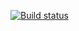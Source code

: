[![Build status](https://ci.appveyor.com/api/projects/status/2a64x43siadayhmu/branch/master?svg=true)](https://ci.appveyor.com/project/Alim-Ziedinov/hw-at-patternstask2-ibank/branch/master)
